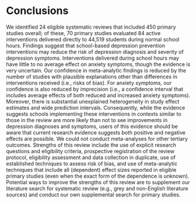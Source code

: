 # Conclusions

We identified 24 eligible systematic reviews that included 450 primary studies overall; of these, 70 primary studies evaluated 84 active interventions delivered directly to 44,519 students during normal school hours. Findings suggest that school-based depression prevention interventions may reduce the risk of depression diagnosis and severity of depression symptoms. Interventions delivered during school hours may have little to no average effect on anxiety symptoms, though the evidence is very uncertain. Our confidence in meta-analytic findings is reduced by the number of studies with plausible explanations other than differences in interventions received (i.e., risks of bias). For anxiety symptoms, our confidence is also reduced by imprecision (i.e., a confidence interval that includes average effects of both reduced and increased anxiety symptoms). Moreover, there is substantial unexplained heterogeneity in study effect estimates and wide prediction intervals. Consequently, while the evidence suggests schools implementing these interventions in contexts similar to those in the review are more likely than not to see improvements in depression diagnoses and symptoms, users of this evidence should be aware that current research evidence suggests both positive and negative effects are possible. We could not conduct meta-analyses for other tertiary outcomes. Strengths of this review include the use of explicit research questions and eligibility criteria, prospective registration of the review protocol, eligibility assessment and data collection in duplicate, use of established techniques to assess risk of bias, and use of meta-analytic techniques that include all (dependent) effect sizes reported in eligible primary studies (even when the exact form of the dependence is unknown). Potential ways to improve the strengths of this review are to supplement our literature search for systematic review (e.g., grey and non-English literature sources) and conduct our own supplemental search for primary studies.
